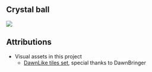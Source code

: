 Crystal ball
---

![](https://github.com/AleksanderGondek/rise-and-fall/workflows/crystal_ball/badge.svg)


## Attributions

* Visual assets in this project
  * [DawnLike tiles set](https://opengameart.org/content/dawnlike-16x16-universal-rogue-like-tileset-v181), special thanks to DawnBringer
